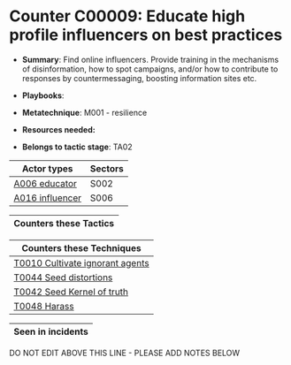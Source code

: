 # Counter C00009: Educate high profile influencers on best practices

* **Summary**: Find online influencers. Provide training in the mechanisms of disinformation, how to spot campaigns, and/or how to contribute to responses by countermessaging, boosting information sites etc. 

* **Playbooks**: 

* **Metatechnique**: M001 - resilience

* **Resources needed:** 

* **Belongs to tactic stage**: TA02


| Actor types | Sectors |
| ----------- | ------- |
| [A006 educator](../generated_pages/actortypes/A006.md) | S002 |
| [A016 influencer](../generated_pages/actortypes/A016.md) | S006 |



| Counters these Tactics |
| ---------------------- |



| Counters these Techniques |
| ------------------------- |
| [T0010 Cultivate ignorant agents](../generated_pages/techniques/T0010.md) |
| [T0044 Seed distortions](../generated_pages/techniques/T0044.md) |
| [T0042 Seed Kernel of truth](../generated_pages/techniques/T0042.md) |
| [T0048 Harass](../generated_pages/techniques/T0048.md) |



| Seen in incidents |
| ----------------- |


DO NOT EDIT ABOVE THIS LINE - PLEASE ADD NOTES BELOW